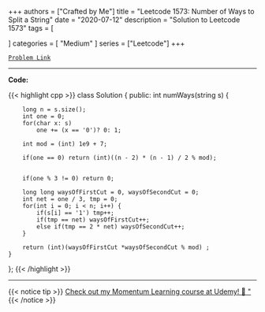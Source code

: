 
+++
authors = ["Crafted by Me"]
title = "Leetcode 1573: Number of Ways to Split a String"
date = "2020-07-12"
description = "Solution to Leetcode 1573"
tags = [
    
]
categories = [
    "Medium"
]
series = ["Leetcode"]
+++



[`Problem Link`](https://leetcode.com/problems/number-of-ways-to-split-a-string/description/)

---

**Code:**

{{< highlight cpp >}}
class Solution {
public:
    int numWays(string s) {
        
        long n = s.size();
        int one = 0;
        for(char x: s)
            one += (x == '0')? 0: 1;
        
        int mod = (int) 1e9 + 7;
        
        if(one == 0) return (int)((n - 2) * (n - 1) / 2 % mod);
        
            
        if(one % 3 != 0) return 0;
        
        long long waysOfFirstCut = 0, waysOfSecondCut = 0;
        int net = one / 3, tmp = 0;
        for(int i = 0; i < n; i++) {
            if(s[i] == '1') tmp++;
            if(tmp == net) waysOfFirstCut++;
            else if(tmp == 2 * net) waysOfSecondCut++;
        }
        
        return (int)(waysOfFirstCut *waysOfSecondCut % mod) ;
    }
};
{{< /highlight >}}



---



{{< notice tip >}}
[Check out my Momentum Learning course at Udemy! 🚀 "](https://www.udemy.com/course/blind-75-the-data-structures-and-algorithms-essentials/)
{{< /notice >}}

